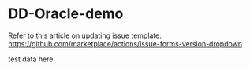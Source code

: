 # DD-Oracle-demo


Refer to this article on updating issue template: https://github.com/marketplace/actions/issue-forms-version-dropdown


test data here

